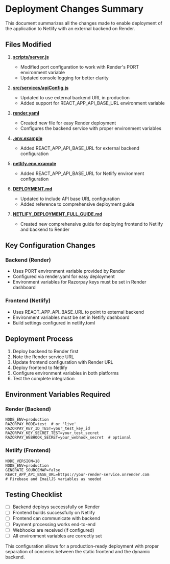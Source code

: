 # Deployment Changes Summary

This document summarizes all the changes made to enable deployment of the application to Netlify with an external backend on Render.

## Files Modified

1. **[scripts/server.js](scripts/server.js)**
   - Modified port configuration to work with Render's PORT environment variable
   - Updated console logging for better clarity

2. **[src/services/apiConfig.js](src/services/apiConfig.js)**
   - Updated to use external backend URL in production
   - Added support for REACT_APP_API_BASE_URL environment variable

3. **[render.yaml](render.yaml)**
   - Created new file for easy Render deployment
   - Configures the backend service with proper environment variables

4. **[.env.example](.env.example)**
   - Added REACT_APP_API_BASE_URL for external backend configuration

5. **[netlify.env.example](netlify.env.example)**
   - Added REACT_APP_API_BASE_URL for Netlify environment configuration

6. **[DEPLOYMENT.md](DEPLOYMENT.md)**
   - Updated to include API base URL configuration
   - Added reference to comprehensive deployment guide

7. **[NETLIFY_DEPLOYMENT_FULL_GUIDE.md](NETLIFY_DEPLOYMENT_FULL_GUIDE.md)**
   - Created new comprehensive guide for deploying frontend to Netlify and backend to Render

## Key Configuration Changes

### Backend (Render)
- Uses PORT environment variable provided by Render
- Configured via render.yaml for easy deployment
- Environment variables for Razorpay keys must be set in Render dashboard

### Frontend (Netlify)
- Uses REACT_APP_API_BASE_URL to point to external backend
- Environment variables must be set in Netlify dashboard
- Build settings configured in netlify.toml

## Deployment Process

1. Deploy backend to Render first
2. Note the Render service URL
3. Update frontend configuration with Render URL
4. Deploy frontend to Netlify
5. Configure environment variables in both platforms
6. Test the complete integration

## Environment Variables Required

### Render (Backend)
```
NODE_ENV=production
RAZORPAY_MODE=test  # or 'live'
RAZORPAY_KEY_ID_TEST=your_test_key_id
RAZORPAY_KEY_SECRET_TEST=your_test_secret
RAZORPAY_WEBHOOK_SECRET=your_webhook_secret  # optional
```

### Netlify (Frontend)
```
NODE_VERSION=18
NODE_ENV=production
GENERATE_SOURCEMAP=false
REACT_APP_API_BASE_URL=https://your-render-service.onrender.com
# Firebase and EmailJS variables as needed
```

## Testing Checklist

- [ ] Backend deploys successfully on Render
- [ ] Frontend builds successfully on Netlify
- [ ] Frontend can communicate with backend
- [ ] Payment processing works end-to-end
- [ ] Webhooks are received (if configured)
- [ ] All environment variables are correctly set

This configuration allows for a production-ready deployment with proper separation of concerns between the static frontend and the dynamic backend.